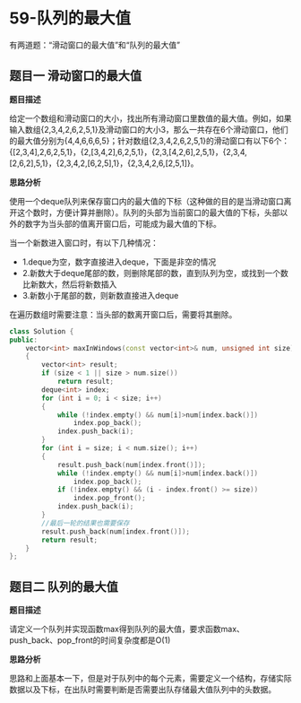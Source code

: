 # 59-队列的最大值

有两道题：“滑动窗口的最大值”和“队列的最大值”

## 题目一 滑动窗口的最大值

**题目描述**

给定一个数组和滑动窗口的大小，找出所有滑动窗口里数值的最大值。例如，如果输入数组{2,3,4,2,6,2,5,1}及滑动窗口的大小3，那么一共存在6个滑动窗口，他们的最大值分别为{4,4,6,6,6,5}；针对数组{2,3,4,2,6,2,5,1}的滑动窗口有以下6个：{[2,3,4],2,6,2,5,1}，{2,[3,4,2],6,2,5,1}，{2,3,[4,2,6],2,5,1}，{2,3,4,[2,6,2],5,1}，{2,3,4,2,[6,2,5],1}，{2,3,4,2,6,[2,5,1]}。

**思路分析**

使用一个deque队列来保存窗口内的最大值的下标（这种做的目的是当滑动窗口离开这个数时，方便计算并删除）。队列的头部为当前窗口的最大值的下标，头部以外的数字为当头部的值离开窗口后，可能成为最大值的下标。

当一个新数进入窗口时，有以下几种情况：

- 1.deque为空，数字直接进入deque，下面是非空的情况
- 2.新数大于deque尾部的数，则删除尾部的数，直到队列为空，或找到一个数比新数大，然后将新数插入
- 3.新数小于尾部的数，则新数直接进入deque

在遍历数组时需要注意：当头部的数离开窗口后，需要将其删除。

```c++
class Solution {
public:
	vector<int> maxInWindows(const vector<int>& num, unsigned int size)
	{
		vector<int> result;
		if (size < 1 || size > num.size())
			return result;
		deque<int> index;
		for (int i = 0; i < size; i++)
		{
			while (!index.empty() && num[i]>num[index.back()])
				index.pop_back();
			index.push_back(i);
		}
		for (int i = size; i < num.size(); i++)
		{
			result.push_back(num[index.front()]);
			while (!index.empty() && num[i]>num[index.back()])
				index.pop_back();
			if (!index.empty() && (i - index.front() >= size))
				index.pop_front();
			index.push_back(i);
		}
        //最后一轮的结果也需要保存
		result.push_back(num[index.front()]);
		return result;
	}
};
```

## 题目二 队列的最大值

**题目描述**

请定义一个队列并实现函数max得到队列的最大值，要求函数max、push_back、pop_front的时间复杂度都是O(1)

**思路分析**

思路和上面基本一下，但是对于队列中的每个元素，需要定义一个结构，存储实际数据以及下标，在出队时需要判断是否需要出队存储最大值队列中的头数据。